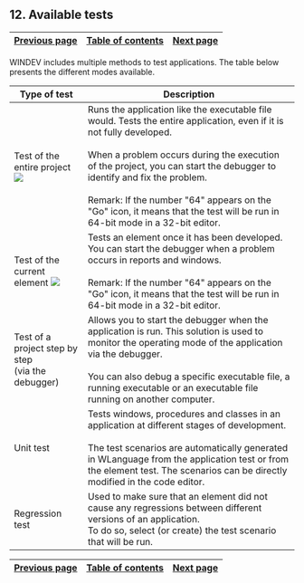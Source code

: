 
## 12. Available tests
			

| [Previous page](../Concepts_WD/1410087073.md) | [Table of contents](../Concepts_WD/1410087098.md) | [Next page](../Concepts_WD/1410087075.md) |
| --- | --- | --- |



<a name="NOTE1"></a>
<a name="NOTE1_1"></a>
WINDEV includes multiple methods to test applications. The table below presents the different modes available.

| Type of test | Description |
| --- | --- |
| Test of the entire project ![](https://doc.pcsoft.fr/en-US/images/image.awp?langid=3&name=ico_GO_Projet_WB_bl.gif) | Runs the application like the executable file would. Tests the entire application, even if it is not fully developed.<br><br>When a problem occurs during the execution of the project, you can start the debugger to identify and fix the problem.<br><br>Remark: If the number "64" appears on the "Go" icon, it means that the test will be run in 64-bit mode in a 32-bit editor. |
| Test of the current element ![](https://doc.pcsoft.fr/en-US/images/image.awp?langid=3&name=ICO_GO_Fenetre_WD_bl.gif) | Tests an element once it has been developed.<br>You can start the debugger when a problem occurs in reports and windows.<br><br>Remark: If the number "64" appears on the "Go" icon, it means that the test will be run in 64-bit mode in a 32-bit editor. |
| Test of a project step by step<br>(via the debugger) | Allows you to start the debugger when the application is run. This solution is used to monitor the operating mode of the application via the debugger.<br><br>You can also debug a specific executable file, a running executable or an executable file running on another computer. |
| Unit test | Tests windows, procedures and classes in an application at different stages of development.<br><br>The test scenarios are automatically generated in WLanguage from the application test or from the element test. The scenarios can be directly modified in the code editor. |
| Regression test | Used to make sure that an element did not cause any regressions between different versions of an application.<br>To do so, select (or create) the test scenario that will be run. |



| [Previous page](../Concepts_WD/1410087073.md) | [Table of contents](../Concepts_WD/1410087098.md) | [Next page](../Concepts_WD/1410087075.md) |
| --- | --- | --- |




